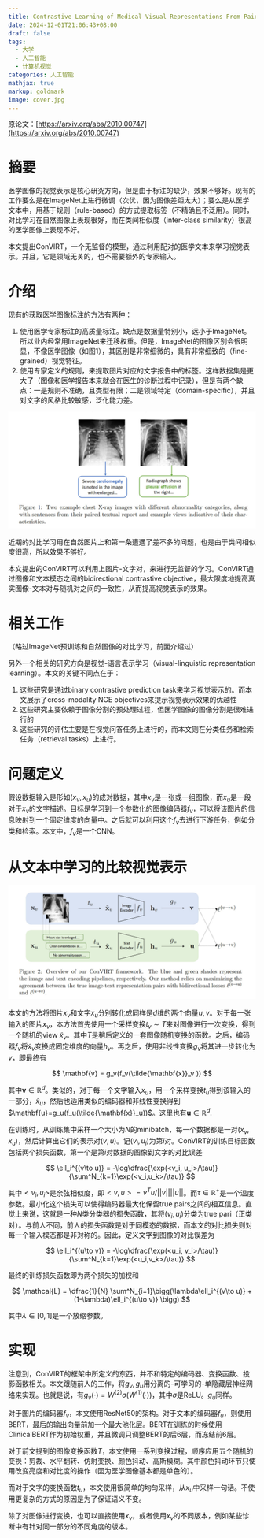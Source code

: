 ```yaml
---
title: Contrastive Learning of Medical Visual Representations From Paired Images and Text论文速读
date: 2024-12-01T21:06:43+08:00
draft: false
tags:
  - 大学
  - 人工智能
  - 计算机视觉
categories: 人工智能
mathjax: true
markup: goldmark
image: cover.jpg
---
```


原论文：[https://arxiv.org/abs/2010.00747](https://arxiv.org/abs/2010.00747)

# 摘要

医学图像的视觉表示是核心研究方向，但是由于标注的缺少，效果不够好。现有的工作要么是在ImageNet上进行微调（次优，因为图像差距太大）；要么是从医学文本中，用基于规则（rule-based）的方式提取标签（不精确且不泛用）。同时，对比学习在自然图像上表现很好，而在类间相似度（inter-class similarity）很高的医学图像上表现不好。

本文提出ConVIRT，一个无监督的模型，通过利用配对的医学文本来学习视觉表示。并且，它是领域无关的，也不需要额外的专家输入。

# 介绍

现有的获取医学图像标注的方法有两种：

1. 使用医学专家标注的高质量标注。缺点是数据量特别小，远小于ImageNet。所以业内经常用ImageNet来迁移权重。但是，ImageNet的图像区别会很明显，不像医学图像（如图1），其区别是非常细微的，具有非常细致的（fine-grained）视觉特征。
2. 使用专家定义的规则，来提取图片对应的文字报告中的标签。这样数据集是更大了（图像和医学报告本来就会在医生的诊断过程中记录），但是有两个缺点：一是规则不准确，且类型有限；二是领域特定（domain-specific），并且对文字的风格比较敏感，泛化能力差。

![图1](1.jpg)

近期的对比学习用在自然图片上和第一条遭遇了差不多的问题，也是由于类间相似度很高，所以效果不够好。

本文提出的ConVIRT可以利用上图片-文字对，来进行无监督的学习。ConVIRT通过图像和文本模态之间的bidirectional contrastive objective，最大限度地提高真实图像-文本对与随机对之间的一致性，从而提高视觉表示的效果。

# 相关工作

（略过ImageNet预训练和自然图像的对比学习，前面介绍过）

另外一个相关的研究方向是视觉-语言表示学习（visual-linguistic representation learning）。本文的关键不同点在于：

1. 这些研究是通过binary contrastive prediction task来学习视觉表示的。而本文展示了cross-modality NCE objectives来提示视觉表示效果的优越性
2. 这些研究主要依赖于图像分割的预处理过程，但医学图像的图像分割是很难进行的
3. 这些研究的评估主要是在视觉问答任务上进行的，而本文则在分类任务和检索任务（retrieval tasks）上进行。

# 问题定义

假设数据输入是形如$(x_v, x_u)$的成对数据，其中$x_v$是一张或一组图像，而$x_u$是一段对于$x_v$的文字描述。目标是学习到一个参数化的图像编码器$f_v$，可以将该图片的信息映射到一个固定维度的向量中。之后就可以利用这个$f_v$去进行下游任务，例如分类和检索。本文中，$f_v$是一个CNN。

# 从文本中学习的比较视觉表示

![图2](2.jpg)

本文的方法将图片$x_v$和文字$x_u$分别转化成同样是$d$维的两个向量$u,v$。对于每一张输入的图片$x_v$，本方法首先使用一个采样变换$t_v\sim T$来对图像进行一次变换，得到一个随机的view $\tilde{x}_v$。其中$T$是稍后定义的一套图像随机变换的函数。之后，编码器$f_v$将$\tilde{x}_v$变换成固定维度的向量$h_v$。再之后，使用非线性变换$g_v$将其进一步转化为$v$，即最终有

$$
\mathbf{v} = g_v(f_v(\tilde{\mathbf{x}}_v ))
$$

其中$\mathbf{v}\in \mathbb{R} ^d$。类似的，对于每一个文字输入$x_u$，用一个采样变换$t_u$得到该输入的一部分，$\tilde{x}_u$，然后也适用类似的编码器和非线性变换得到$\mathbf{u}=g_u(f_u(\tilde{\mathbf{x}}_u))$。这里也有$\mathbf{u}\in \mathbb{R} ^d$.

在训练时，从训练集中采样一个大小为$N$的minibatch，每一个数据都是一对$(x_v,x_u)$，然后计算出它们的表示对$(v, u)$。记$(v_i, u_i)$为第$i$对。ConVIRT的训练目标函数包括两个损失函数，第一个是第$i$对数据的图像到文字的对比误差

$$
\ell_i^{(v\to u)} = -\log\dfrac{\exp(<v_i, u_i>/\tau)}{\sum^N_{k=1}\exp(<v_i,u_k>/\tau)}
$$

其中$<v_i, u_i>$是余弦相似度，即$<v, u>=v^Tu/||v||||u||$。而$\tau\in \mathbb{R^+}$是一个温度参数。最小化这个损失可以使得编码器最大化保留true pairs之间的相互信息。直觉上来说，这就是一种$N$类分类器的损失函数，其将$(v_i, u_i)$分类为true pari（正类对）。与前人不同，前人的损失函数是对于同模态的数据，而本文的对比损失则对每一个输入模态都是非对称的。因此，定义文字到图像的对比误差为

$$
\ell_i^{(u\to v)} = -\log\dfrac{\exp(<u_i, v_i>/\tau)}{\sum^N_{k=1}\exp(<u_i,v_k>/\tau)}
$$

最终的训练损失函数即为两个损失的加权和

$$
\mathcal{L} = \dfrac{1}{N} \sum^N_{i=1}\bigg(\lambda\ell_i^{(v\to u)}  +(1-\lambda)\ell_i^{(u\to v)} \bigg)
$$

其中$\lambda\in [0,1]$是一个放缩参数。

# 实现

注意到，ConVIRT的框架中所定义的东西，并不和特定的编码器、变换函数、投影函数相关。本文跟随前人的工作，将$g_v, g_u$用分离的-可学习的-单隐藏层神经网络来实现。也就是说，有$g_v(\cdot) = W^{(2)}\sigma(W^{(1)}(\cdot))$，其中$\sigma$是ReLU。$g_u$同样。

对于图片的编码器$f_v$，本文使用ResNet50的架构。对于文本的编码器$f_u$，则使用BERT，最后的输出向量前加一个最大池化层。BERT在训练的时候使用ClinicalBERT作为初始权重，并且微调只调整BERT的后6层，而冻结前6层。

对于前文提到的图像变换函数$T$，本文使用一系列变换过程，顺序应用五个随机的变换：剪裁、水平翻转、仿射变换、颜色抖动、高斯模糊。其中颜色抖动环节只使用改变亮度和对比度的操作（因为医学图像基本都是单色的）。

而对于文字的变换函数$t_u$，本文使用很简单的均匀采样，从$x_u$中采样一句话。不使用更复杂的方式的原因是为了保证语义不变。

除了对图像进行变换，也可以直接使用$x_v$，或者使用$x_v$的不同版本，例如某些诊断中有针对同一部分的不同角度的版本。
